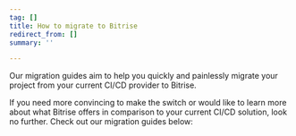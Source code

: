 ```yaml
---
tag: []
title: How to migrate to Bitrise
redirect_from: []
summary: ''

---
```

Our migration guides aim to help you quickly and painlessly migrate your project from your current CI/CD provider to Bitrise.

If you need more convincing to make the switch or would like to learn more about what Bitrise offers in comparison to your current CI/CD solution, look no further. Check out our migration guides below: